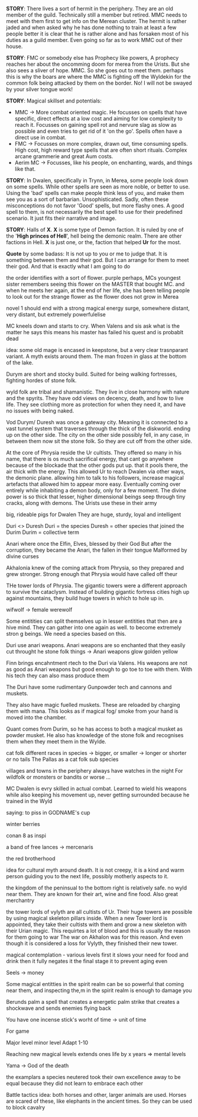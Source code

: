 **STORY**: There lives a sort of hermit in the periphery. They are an old member of the guild. Technically still a member but retired. MMC needs to meet with them first to get info on the Merean cluster. 
The hermit is rather jaded and when asked why he has done nothing to train at least a few people better it is clear that he is rather alone and has forsaken most of his duties as a guild member. Even going so far as to work MMC out of their house.

**STORY**: FMC or somebody else has Prophecy like powers, A prophecy reaches her about the oncomming doom for merea from the Urists. But she also sees a sliver of hope. MMC. So she goes out to meet them. perhaps this is why the boars are where the MMC is fighting off the Wyldekin for the 
common folk being attacked by them on the border. 
No! I will not be swayed by your silver tongue work!


**STORY**: Magical skillset and potentials:
* MMC -> More combat oriented magic. He focusses on spells that have specific, direct effects at a low cost and aiming for low complexity to reach it. Focusses on gaining spell rot and nervure slag as slow as possible and even tries to get rid of it 'on the go'. Spells often have a direct use in combat.
* FMC -> Focusses on more complex, drawn out, time consuming spells. High cost, high reward type spells that are often short rituals. Complex arcane grammerie and great Aum costs.
* Aerim MC -> Focusses, like his people, on enchanting, wards, and things like that.


**STORY**: In Dwalen, specifically in Trynn, in Merea, some people look down on some spells. While other spells are seen as more noble, or better to use. Using the 'bad' spells can make people think less of you, and make them see you as a sort of barbarian. Unsophisticated. Sadly, often these misconceptions do not favor 'Good' spells, but more flashy ones. A good spell to them, is not necessarily the best spell to use for their predefined scenario. It just fits their narrative and image. 


**STORY**: Halls of **X**.  **X** is some type of Demon faction. It is ruled by one of the '**High princes of Hell**', hell being the demonic realm. There are other factions in Hell. **X** is just one, or the, faction that helped **Ur** for the most.


**Quote** by some badass: It is not up to you or me to judge that. It is something between them and their god. But I can arrange for them to meet their god. And that is exactly what I am going to do


the order identifies with a sort of flower. purple perhaps, MCs youngest sister remembers seeing this flower on the MASTER that bought MC. and when he meets her again, at the end of her life, she has been telling people to look out for the strange flower
as the flower does not grow in Merea

novel 1 should end with a strong magical energy surge, somewhere distant, very distant, but extremely powerfulelise

MC kneels down and starts to cry. When Valens and sis ask what is the matter he says this means his master has failed his quest and is probablt dead

idea: some old mage is encased in keepstone, but a very clear trasnparant variant. A myth exists around them. The man frozen in glass at the bottom of the lake. 



Durym are short and stocky build. Suited for being walking fortresses, fighting hordes of stone folk.

wyld folk are tribal and shamanistic. They live in close harmony with nature and the spyrits. They have odd views on decency, death, and how to live life. They see clothing more as protection for when they need it, and have no issues with being naked. 

Vod Durym/ Duresh was once a gateway city. Meaning it is connected to a vast tunnel system that traverses through the thick of the diskworld. ending up on the other side. The city on the other side possibly fell, in any case, in between them now sit the stone folk. So they are cut off from the other side.

At the core of Phrysia reside the Ur cultists. They offered so many in his name, that there is os much sacrifical energy, that cant go anywhere because of the blockade that the other gods put up. that it pools there, the air thick with the energy.
This allowed Ur to reach Dwalen via other ways, the demonic plane. allowing him to talk to his followers, increase magical artefacts that allowed him to appear more easy. Eventually coming over entirely while inhabiting a demon body, only for a few moment.
The divine power is so thick that lesser, higher dimensional beings seep through tiny cracks, along with demons. The Urists use these in their army



big, rideable pigs for Dwalen
They are huge, sturdy, loyal and intelligent

Duri <> Duresh
Duri = the species
Duresh = other species that joined the Durim
Durim = collective term


Anari where once the Elfin, Elves, blessed by their God
But after the corruption, they became the Anari, the fallen in their tongue
Malformed by divine curses



Akhalonia knew of the coming attack from Phrysia, so they prepared and grew stronger. Strong enough that Phrysia would have called off theur

THe tower lords of Phrysia. The gigantic towers were a different approach to survive the cataclysm. Instead of building gigantic fortress cities high up against mountains, they build huge towers in which to hole up in.




wifwolf -> female werewolf


Some entitities can split themselves up in lesser entitities that then are a hive mind. They can gather into one again as well. to become extremely stron g beings. We need a species based on this.


Duri use anari weapons. Anari weapons are so enchanted that they easily cut throught he stone folk things
-> Anari weapons glow golden yellow

Finn brings encahntment rtech to the Duri via Valens. His weapons are not as good as Anari weapons but good enough to go toe to toe with them. With his tech they can also mass produce them

The Duri have some rudimentary Gunpowder tech and cannons and muskets.

They also have magic fuelled muskets. These are reloaded by charging them with mana. This looks as if magical fog/ smoke from your hand is moved into the chamber.

Quant comes from Durim, so he has access to both a magical musket as powder musket. He also has knowledge of the stone folk and recognises them when they meet them in the Wylde.

cat folk
different races in species
-> bigger, or smaller
-> longer or shorter or no tails
The Pallas as a cat folk sub species


villages and towns in the periphery always have watches in the night
For wildfolk or monsters or bandits or worse ...


MC Dwalen is evry skilled in actual combat. Learned to wield his weapons while also keeping his movement up, never getting surrounded because he trained in the Wyld


saying: to piss in GODNAME's cup


winter berries

conan 8 as inspi


a band of free lances -> mercenaris


the red brotherhood



idea for cultural myth around death. It is not creepy, it is a kind and warm person guiding you to the next life, possibly motherly aspects to it.



the kingdom of the peninsual to the bottom right is relatively safe. no wyld near them. They are known for their art, wine and fine food. Also great merchantry



the tower lords of vylyth are all cultists of Ur. 
Their huge towers are possible by using magical skeleton pillars inside.
When a new Tower lord is appointed, they take their cultists with them and grow a new skeleton with their Urian magic.
This requirtes a lot of blood and this is usually the reason for them going to war
The war on Akhalon was for this reason. And even though it is considered a loss for Vylyth, they finished their new tower.





magical contemplation - various levels
first it slows your need for food and drink
then it fully negates it
the final stage it to prevent aging even




Seels -> money



Some magical entitties in the spirit realm can be so powerful that coming near them, and inspecting the,m in the spirit realm is enough to damage you


Berunds palm
a spell that creates a energetic palm strike that creates a shockwave and sends enemies flying back


You have one incense stick's worht of time -> unit of time



For game

Major level minor level
Adapt       1-10

Reaching new magical levels extends ones life by x years
=> mental levels



Yama -> God of the death



the examplars
a species neutered
took their own excellence away
to be equal
because they did not learn to embrace each other




Battle tactics idea: both horses and other, larger animals are used. Horses are scared of these, like elephants in the ancient times. So they can be used to block cavalry